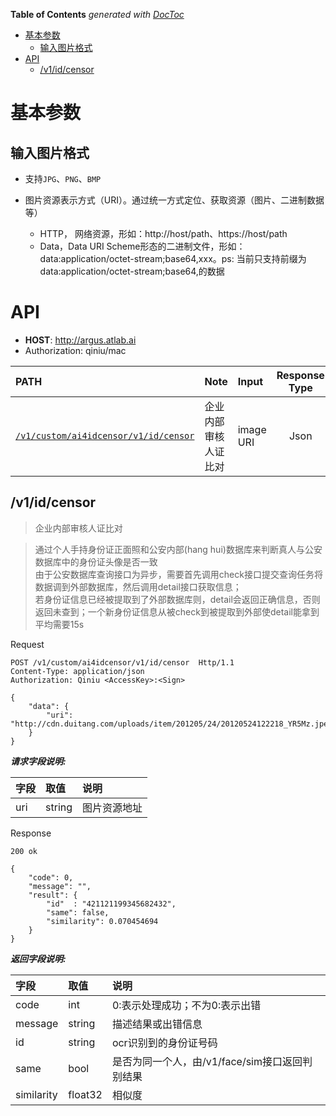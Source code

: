 <!-- START doctoc generated TOC please keep comment here to allow auto update -->
<!-- DON'T EDIT THIS SECTION, INSTEAD RE-RUN doctoc TO UPDATE -->
**Table of Contents**  *generated with [DocToc](https://github.com/thlorenz/doctoc)*

- [基本参数](#%E5%9F%BA%E6%9C%AC%E5%8F%82%E6%95%B0)
  - [输入图片格式](#%E8%BE%93%E5%85%A5%E5%9B%BE%E7%89%87%E6%A0%BC%E5%BC%8F)
- [API](#api)
  - [/v1/id/censor](#v1idcensor)

<!-- END doctoc generated TOC please keep comment here to allow auto update -->

# 基本参数

## 输入图片格式
* 支持`JPG`、`PNG`、`BMP`

* 图片资源表示方式（URI）。通过统一方式定位、获取资源（图片、二进制数据等）
    * HTTP， 网络资源，形如：http://host/path、https://host/path
    * Data，Data URI Scheme形态的二进制文件，形如：data:application/octet-stream;base64,xxx。ps: 当前只支持前缀为data:application/octet-stream;base64,的数据

# API

* __HOST__: http://argus.atlab.ai
* Authorization: qiniu/mac

| PATH | Note | Input | Response Type |
| :--- | :--- | :--- | :---: |
| [`/v1/custom/ai4idcensor/v1/id/censor`](#/v1/custom/ai4idcensor/v1/id/censor) | 企业内部审核人证比对 | image URI | Json |

## /v1/id/censor

> 企业内部审核人证比对

> 通过个人手持身份证正面照和公安内部(hang hui)数据库来判断真人与公安数据库中的身份证头像是否一致<br>
> 由于公安数据库查询接口为异步，需要首先调用check接口提交查询任务将数据调到外部数据库，然后调用detail接口获取信息；<br>
> 若身份证信息已经被提取到了外部数据库则，detail会返回正确信息，否则返回未查到；一个新身份证信息从被check到被提取到外部使detail能拿到平均需要15s<br>

Request

```
POST /v1/custom/ai4idcensor/v1/id/censor  Http/1.1
Content-Type: application/json
Authorization: Qiniu <AccessKey>:<Sign>

{
	"data": {
	    "uri": "http://cdn.duitang.com/uploads/item/201205/24/20120524122218_YR5Mz.jpeg" 
	}
}
```

***请求字段说明:***

|字段|取值|说明|
|:---|:---|:---|
|uri|string|图片资源地址|


Response

```
200 ok

{
    "code": 0,
    "message": "",
    "result": {
        "id"  : "421121199345682432",
        "same": false,
        "similarity": 0.070454694
    }
}
```

***返回字段说明:***

|字段|取值|说明|
|:---|:---|:---|
|code|int|0:表示处理成功；不为0:表示出错|
|message|string|描述结果或出错信息|
|id|string|ocr识别到的身份证号码|
|same|bool|是否为同一个人，由/v1/face/sim接口返回判别结果|
|similarity|float32|相似度|
